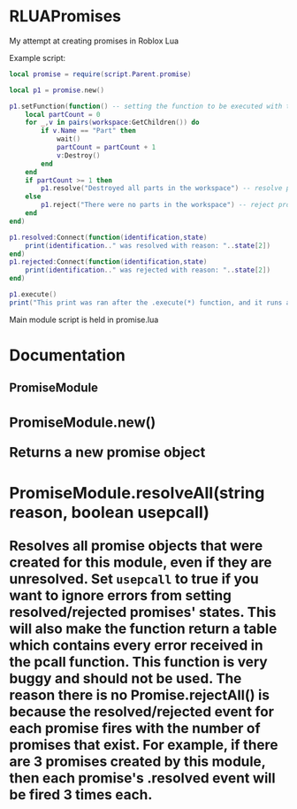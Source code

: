 # RLUAPromises
My attempt at creating promises in Roblox Lua

Example script:
```lua
local promise = require(script.Parent.promise)

local p1 = promise.new()

p1.setFunction(function() -- setting the function to be executed with the promise
	local partCount = 0
	for _,v in pairs(workspace:GetChildren()) do
		if v.Name == "Part" then
			wait()
			partCount = partCount + 1
			v:Destroy()
		end
	end
	if partCount >= 1 then
		p1.resolve("Destroyed all parts in the workspace") -- resolve promise
	else
		p1.reject("There were no parts in the workspace") -- reject promise
	end
end)

p1.resolved:Connect(function(identification,state)
	print(identification.." was resolved with reason: "..state[2])
end)
p1.rejected:Connect(function(identification,state)
	print(identification.." was rejected with reason: "..state[2])
end)

p1.execute()
print("This print was ran after the .execute(*) function, and it runs asynchronously from eachother because the function assigned to the Promise is wrapped in a spawn(function() end), meaning if you want the promise to work correctly you need to make a variable and discontinue execution until the variable becomes true.")
```

Main module script is held in promise.lua

# Documentation

## <Object> PromiseModule
  
  ### <Object> PromiseModule.new()
  
  Returns a new promise object
  
  ### <Function> PromiseModule.resolveAll(string reason, boolean usepcall)
  
  Resolves all promise objects that were created for this module, even if they are unresolved. Set ``usepcall`` to true if you want to ignore errors from setting resolved/rejected promises' states. This will also make the function return a table which contains every error received in the pcall function. **This function is very buggy and should not be used. The reason there is no Promise.rejectAll() is because the resolved/rejected event for each promise fires with the number of promises that exist. For example, if there are 3 promises created by this module, then each promise's .resolved event will be fired 3 times each.**
  

## <Object> Promise
  
  ### <Event> Promise.resolved * :Connect(function( * **string** identification, **table** state * ) *
  
  Fired when this promise is resolved, identification is the GUID associated with the promise and state is the state (which looks similar to ``{[1]: 'resolved', [2]: 'reason'}``)
  
  ### <Event> Promise.rejected:Connect(function( *string* identification, *table* state )
  
  The same exact thing as ``Promise.resolved`` except it is fired when the promise is rejected
  
  ### <Function> Promise.resolve(*string* reason) -> nil
  
  Resolves the current promise and fires the ``Promise.resolved`` event. This function will error if the promise is not unresolved
  
  ### <Function> Promise.reject(*string* reason) -> nil
  
  Rejects the current promise and fires the ``Promise.rejected`` event. This function will error if the promise is not unresolved
  
  ### <Function> Promise.getstate() -> { [1]: string CurrentState, [2}: string CurrentReason }
  
  Gets the state table of the promise
  
  ### <Function> Promise.setFunction(*function* f) -> nil
  
  Assigns function ``f`` to the promise, required for use of the function ``Promise.execute()``
  
  ### <Function> Promise.execute() -> nil
  
  This function will error if ``Promise.setFunction(f)`` was not used beforehand. Executes the promise's assigned function **in a new thread**
  
  ### <Function> Promise.isUnresolved() -> boolean
  
  If the promise is unresolved, return true, otherwise return false
	
  ### <Function> Promise._then_(*function* f, *timeout (seconds)* timeout)
	
  Executes ``f`` after the promise's state is no longer ``unresolved``, meaning either ``resolved`` or ``rejected``. ``timeout`` will not run the function unless the promise's execution time is under ``timeout`` which is in seconds form. I added this for a more general way to tell if a promise has completed without using individual events.
	


# Important notes
* Promise.execute() runs asynchronously from the thread it was called in, meaning your script will not wait for the function inside of .execute() to finish. To avoid this problem, create a variable that changes when the promise's ``resolved/rejected`` events are fired, and ``repeat wait() until $VARIABLE$``

